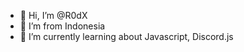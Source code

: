 - 👋 Hi, I’m @R0dX
- 👀 I’m from Indonesia
- 🌱 I’m currently learning about Javascript, Discord.js

<!---
R0dX/R0dX is a ✨ special ✨ repository because its `README.md` (this file) appears on your GitHub profile.
You can click the Preview link to take a look at your changes.
--->
